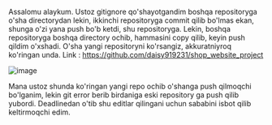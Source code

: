 Assalomu alaykum. Ustoz gitignore qo'shayotgandim boshqa repositoryga o'sha directorydan lekin, ikkinchi repositoryga commit qilib bo'lmas ekan, 
shunga o'zi yana push bo'b ketdi, shu repositoryga. Lekin, boshqa repositoryga boshqa directory ochib, hammasini copy qilib, keyin push
qildim o'xshadi. O'sha yangi repositoryni ko'rsangiz, akkuratniyroq ko'ringan unda. Link : https://github.com/daisy919231/shop_website_project

![image](https://github.com/user-attachments/assets/4b1b7a9f-0cda-404d-8dce-afd44737c518)

Mana ustoz shunda ko'ringan yangi repo ochib o'shanga push qilmoqchi bo'lganim, lekin git error berib birdaniga eski repository
ga push qilib yubordi.
Deadlinedan o'tib shu editlar qilingani uchun sababini isbot qilib keltirmoqchi edim.
